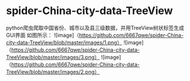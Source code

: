 # spider-China-city-data-TreeView
python爬虫爬取中国省份、城市以及县三级数据，并用TreeView树状标签生成GUI界面
如图所示：
![image]（https://github.com/6667qwe/spider-China-city-data-TreeView/blob/master/images/1.png）
![image]（https://github.com/6667qwe/spider-China-city-data-TreeView/blob/master/images/3.png）
![image]（https://github.com/6667qwe/spider-China-city-data-TreeView/blob/master/images/2.png）
